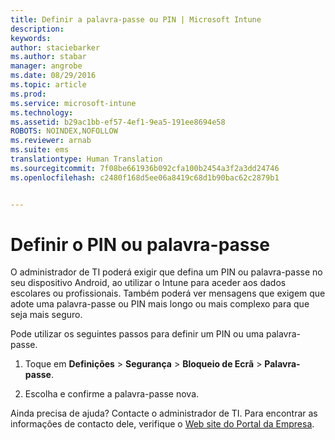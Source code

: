 ```yaml
---
title: Definir a palavra-passe ou PIN | Microsoft Intune
description: 
keywords: 
author: staciebarker
ms.author: stabar
manager: angrobe
ms.date: 08/29/2016
ms.topic: article
ms.prod: 
ms.service: microsoft-intune
ms.technology: 
ms.assetid: b29ac1bb-ef57-4ef1-9ea5-191ee8694e58
ROBOTS: NOINDEX,NOFOLLOW
ms.reviewer: arnab
ms.suite: ems
translationtype: Human Translation
ms.sourcegitcommit: 7f08be661936b092cfa100b2454a3f2a3dd24746
ms.openlocfilehash: c2480f168d5ee06a8419c68d1b90bac62c2879b1


---
```


# Definir o PIN ou palavra-passe

O administrador de TI poderá exigir que defina um PIN ou palavra-passe no seu dispositivo Android, ao utilizar o Intune para aceder aos dados escolares ou profissionais. Também poderá ver mensagens que exigem que adote uma palavra-passe ou PIN mais longo ou mais complexo para que seja mais seguro.  

Pode utilizar os seguintes passos para definir um PIN ou uma palavra-passe.

1.  Toque em **Definições** &gt; **Segurança** &gt; **Bloqueio de Ecrã** &gt; **Palavra-passe**.

2.  Escolha e confirme a palavra-passe nova.


Ainda precisa de ajuda? Contacte o administrador de TI. Para encontrar as informações de contacto dele, verifique o [Web site do Portal da Empresa](http://portal.manage.microsoft.com).



<!--HONumber=Oct16_HO3-->


